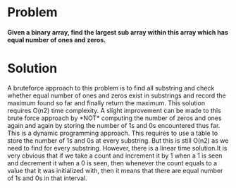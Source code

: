 # Problem

#### Given a binary array, find the largest sub array within this array which has equal number of ones and zeros.

# Solution

A bruteforce approach to this problem is to find all substring and check whether equal number of ones and zeros exist in substrings and record the maximum found so far and finally return the maximum. This solution requires O\(n2\) time complexity. A slight improvement can be made to this brute force approach by \*NOT\* computing the number of zeros and ones again and again by storing the number of 1s and 0s encountered thus far. This is a dynamic programming approach. This requires to use a table to store the number of 1s and 0s at every substring. But this is still O\(n2\) as we need to find for every substring. However, there is a linear time solution.It is very obvious that if we take a count and increment it by 1 when a 1 is seen and decrement it when a 0 is seen, then whenever the count equals to a value that it was initialized with, then it means that there are equal number of 1s and 0s in that interval.



